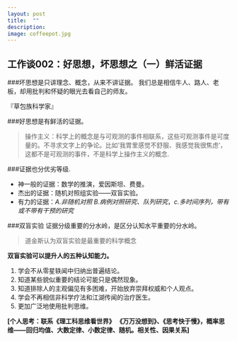 ```yaml
---
layout: post
title:  ""
description: 
image: coffeepot.jpg
---
```


**工作谈002**：**好思想，坏思想之（一）鲜活证据**
---
###坏思想是只讲理念、概念，从来不讲证据。
我们总是相信牛人、路人、老板，却用批判和怀疑的眼光去看自己的师友。
  
『草包族科学家』

###好思想是有鲜活的证据。  
>操作主义：科学上的概念是与可观测的事件相联系，这些可观测事件是可度量的。不寻求文字上的争论。比如’我胃里感觉不舒服、我感觉我很焦虑’，这都不是可观测的事件，不是科学上操作主义的概念.   

###证据也分优劣等级.   
* 神一般的证据：数学的推演，爱因斯坦、费曼。
* 杰出的证据：随机对照组实验——双盲实验。  
* 有力的证据：*A.非随机对照* *B.病例对照研究、队列研究*，*c.多时间序列，带有或不带有干预的研究*  

###双盲实验
证据分级重要的分水岭，是区分认知水平重要的分水岭。
>道金斯认为双盲实验是最重要的科学概念

**双盲实验可以提升人的五种认知能力。**

1. 学会不从零星轶闻中归纳出普遍结论。
2. 知道某些貌似重要的结论可能只是偶然现象。
3. 知道排除人的主观偏见有多困难，开始放弃崇拜权威和个人观点。
4. 学会不再相信非科学疗法和江湖传闻的治疗医生。
5. 更加广泛地使用批判思维。   

**[个人思考：联系《理工科思维看世界》 《万万没想到》、《思考快于慢》，概率思维——回归均值、大数定律、小数定律、随机。相关性、因果关系]**